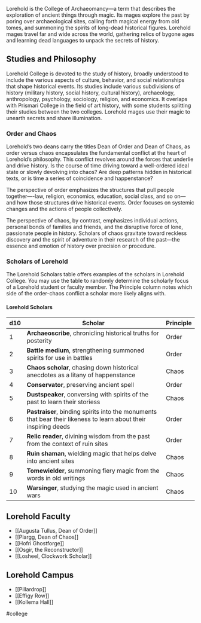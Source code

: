 Lorehold is the College of Archaeomancy—a term that describes the exploration of ancient things through magic. Its mages explore the past by poring over archaeological sites, calling forth magical energy from old tomes, and summoning the spirits of  long-dead historical figures. Lorehold mages travel far and wide across the world, gathering relics of bygone ages and learning dead languages to unpack the secrets of history.

## Studies and Philosophy
Lorehold College is devoted to the study of history, broadly understood to include the various aspects of culture, behavior, and social relationships that shape historical events. Its studies include various subdivisions of history (military history, social history, cultural history), archaeology, anthropology, psychology, sociology, religion, and economics. It overlaps with Prismari College in the field of art history, with some students splitting their studies between the two colleges. Lorehold mages use their magic to unearth secrets and share illumination.

### Order and Chaos
Lorehold’s two deans carry the titles Dean of Order and Dean of Chaos, as order versus chaos encapsulates the fundamental conflict at the heart of Lorehold’s philosophy. This conflict revolves around the forces that underlie and drive history. Is the course of time driving toward a well-ordered ideal state or slowly devolving into chaos? Are deep patterns hidden in historical texts, or is time a series of coincidence and happenstance? 

The perspective of order emphasizes the structures that pull people together—-law, religion, economics, education, social class, and so on—and how those structures drive historical events. Order focuses on systemic changes and the actions of people collectively. 

The perspective of chaos, by contrast, emphasizes individual actions, personal bonds of families and friends, and the disruptive force of lone, passionate people in history. Scholars of chaos gravitate toward reckless discovery and the spirit of adventure in their research of the past—the essence and emotion of history over precision or procedure.

### Scholars of Lorehold
The Lorehold Scholars table offers examples of the scholars in Lorehold College. You may use the table to randomly determine the scholarly focus of a Lorehold student or faculty member. The Principle column notes which side of the order-chaos conflict a scholar more likely aligns with.

#### Lorehold Scholars
| d10   | Scholar                                                                                                          | Principle |
| --- | ---------------------------------------------------------------------------------------------------------------- | --------- |
| 1   | **Archaeoscribe**, chronicling historical truths for posterity                                                   | Order     |
| 2   | **Battle medium**, strengthening summoned spirits for use in battles                                             | Order     |
| 3   | **Chaos scholar**, chasing down historical anecdotes as a litany of happenstance                                 | Chaos     |
| 4   | **Conservator**, preserving ancient spell                                                                        | Order     |
| 5   | **Dustspeaker**, conversing with spirits of the past to learn their storiess                                     | Chaos     |
| 6   | **Pastraiser**, binding spirits into the monuments that bear their likeness to learn about their inspiring deeds | Order     |
| 7   | **Relic reader**, divining wisdom from the past from the context of ruin sites                                   | Order     |
| 8   | **Ruin shaman**, wielding magic that helps delve into ancient sites                                              | Chaos     |
| 9   | **Tomewielder**, summoning fiery magic from the words in old writings                                            | Chaos     |
| 10  | **Warsinger**, studying the magic used in ancient wars                                                           | Chaos     |

## Lorehold Faculty
- [[Augusta Tullus, Dean of Order]]
- [[Plargg, Dean of Chaos]]
- [[Hofri Ghostforge]]
- [[Osgir, the Reconstructor]]
- [[Losheel, Clockwork Scholar]]

## Lorehold Campus
- [[Pillardrop]]
- [[Effigy Row]]
- [[Kollema Hall]]

#college